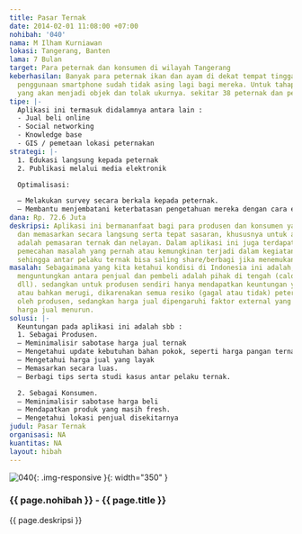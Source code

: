 ```yaml
---
title: Pasar Ternak
date: 2014-02-01 11:08:00 +07:00
nohibah: '040'
nama: M Ilham Kurniawan
lokasi: Tangerang, Banten
lama: 7 Bulan
target: Para peternak dan konsumen di wilayah Tangerang
keberhasilan: Banyak para peternak ikan dan ayam di dekat tempat tinggal saya, dan
  penggunaan smartphone sudah tidak asing lagi bagi mereka. Untuk tahapan awal, merekalah
  yang akan menjadi objek dan tolak ukurnya. sekitar 38 peternak dan pembudidaya.
tipe: |-
  Aplikasi ini termasuk didalamnya antara lain :
  - Jual beli online
  - Social networking
  - Knowledge base
  - GIS / pemetaan lokasi peternakan
strategi: |-
  1. Edukasi langsung kepada peternak
  2. Publikasi melalui media elektronik

  Optimalisasi:

  – Melakukan survey secara berkala kepada peternak.
  – Membantu menjembatani keterbatasan pengetahuan mereka dengan cara edukasi dan sebagai fasilitator.
dana: Rp. 72.6 Juta
deskripsi: Aplikasi ini bermananfaat bagi para produsen dan konsumen yang ingin membeli
  dan memasarkan secara langsung serta tepat sasaran, khususnya untuk aplikasi ini
  adalah pemasaran ternak dan nelayan. Dalam aplikasi ini juga terdapat tips, serta
  pemecahan masalah yang pernah atau kemungkinan terjadi dalam kegiatan peternakan,
  sehingga antar pelaku ternak bisa saling share/berbagi jika menemukan permasalahan.
masalah: Sebagaimana yang kita ketahui kondisi di Indonesia ini adalah, yang paling
  menguntungkan antara penjual dan pembeli adalah pihak di tengah (calo, tengkulak,
  dll). sedangkan untuk produsen sendiri hanya mendapatkan keuntungan yang sedikit,
  atau bahkan merugi, dikarenakan semua resiko (gagal atau tidak) peternakan ditanggung
  oleh produsen, sedangkan harga jual dipengaruhi faktor external yang bisa menyebabkan
  harga jual menurun.
solusi: |-
  Keuntungan pada aplikasi ini adalah sbb :
  1. Sebagai Produsen.
  – Meminimalisir sabotase harga jual ternak
  – Mengetahui update kebutuhan bahan pokok, seperti harga pangan ternak, dll.
  – Mengetahui harga jual yang layak
  – Memasarkan secara luas.
  – Berbagi tips serta studi kasus antar pelaku ternak.

  2. Sebagai Konsumen.
  – Meminimalisir sabotase harga beli
  – Mendapatkan produk yang masih fresh.
  – Mengetahui lokasi penjual disekitarnya
judul: Pasar Ternak
organisasi: NA
kuantitas: NA
layout: hibah
---
```


![040](/static/img/hibahcms/040.png){: .img-responsive }{: width="350" }

### {{ page.nohibah }} - {{ page.title }}

{{ page.deskripsi }}
